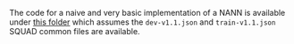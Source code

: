 The code for a naive and very basic implementation of a NANN is available under [this folder](NANN) which assumes the `dev-v1.1.json` and `train-v1.1.json` SQUAD common files are available.
